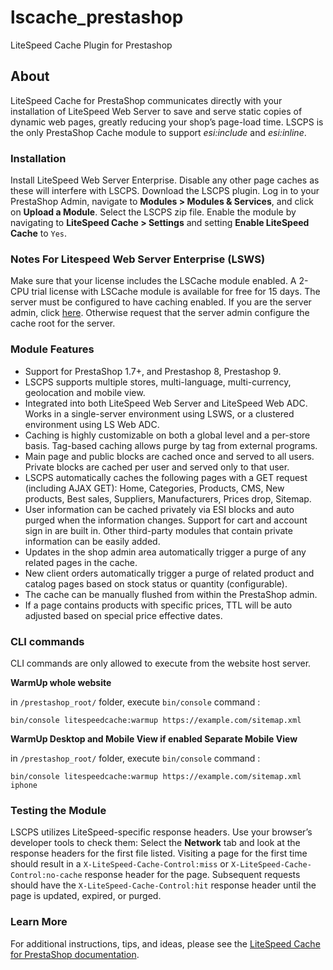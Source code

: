 # lscache_prestashop
LiteSpeed Cache Plugin for Prestashop

## About

LiteSpeed Cache for PrestaShop communicates directly with your installation of LiteSpeed Web Server to save and serve static copies of dynamic web pages, 
greatly reducing your shop’s page-load time. LSCPS is the only PrestaShop Cache module to support *esi:include* and *esi:inline*.

### Installation

Install LiteSpeed Web Server Enterprise.
Disable any other page caches as these will interfere with LSCPS.
Download the LSCPS plugin.
Log in to your PrestaShop Admin, navigate to **Modules > Modules & Services**, and click on **Upload a Module**.
Select the LSCPS zip file.
Enable the module by navigating to **LiteSpeed Cache > Settings** and setting **Enable LiteSpeed Cache** to ```Yes```.

### Notes For Litespeed Web Server Enterprise (LSWS)

Make sure that your license includes the LSCache module enabled. A 2-CPU trial license with LSCache module is available for free for 15 days.
The server must be configured to have caching enabled. If you are the server admin, 
click [here](https://docs.litespeedtech.com/lscache/lscps/installation/). 
Otherwise request that the server admin configure the cache root for the server.

### Module Features

* Support for PrestaShop 1.7+, and Prestashop 8, Prestashop 9.
* LSCPS supports multiple stores, multi-language, multi-currency, geolocation and mobile view.
* Integrated into both LiteSpeed Web Server and LiteSpeed Web ADC. Works in a single-server environment using LSWS, or a clustered environment using LS Web ADC.
* Caching is highly customizable on both a global level and a per-store basis. Tag-based caching allows purge by tag from external programs.
* Main page and public blocks are cached once and served to all users. Private blocks are cached per user and served only to that user.
* LSCPS automatically caches the following pages with a GET request (including AJAX GET): Home, Categories, Products, CMS, New products, Best sales, Suppliers, Manufacturers, Prices drop, Sitemap.
* User information can be cached privately via ESI blocks and auto purged when the information changes. Support for cart and account sign in are built in. Other third-party modules that contain private information can be easily added.
* Updates in the shop admin area automatically trigger a purge of any related pages in the cache.
* New client orders automatically trigger a purge of related product and catalog pages based on stock status or quantity (configurable).
* The cache can be manually flushed from within the PrestaShop admin.
* If a page contains products with specific prices, TTL will be auto adjusted based on special price effective dates.


### CLI commands

CLI commands are only allowed to execute from the website host server.

**WarmUp whole website**

 in `/prestashop_root/` folder, execute `bin/console` command :

```
bin/console litespeedcache:warmup https://example.com/sitemap.xml
```

**WarmUp Desktop and Mobile View if enabled Separate Mobile View**

 in `/prestashop_root/` folder, execute `bin/console` command :

```
bin/console litespeedcache:warmup https://example.com/sitemap.xml iphone
```

### Testing the Module

LSCPS utilizes LiteSpeed-specific response headers. Use your browser’s developer tools to check them: Select the **Network** tab and look at the response headers for the first file listed.
Visiting a page for the first time should result in a ```X-LiteSpeed-Cache-Control:miss``` or ```X-LiteSpeed-Cache-Control:no-cache``` response header for the page. 
Subsequent requests should have the ```X-LiteSpeed-Cache-Control:hit``` response header until the page is updated, expired, or purged. 

### Learn More

For additional instructions, tips, and ideas, please see 
the [LiteSpeed Cache for PrestaShop documentation](https://docs.litespeedtech.com/lscache/lscps/).

